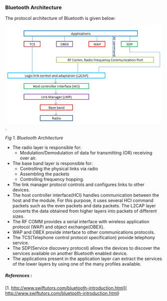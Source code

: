 ### Bluetooth Architecture
The protocol architecture of Bluetooth is given below:

![Bluetooth Architecture](../images/bluetooth-architecture.png "Bluetooth Architecture").

*Fig 1. Bluetooth Architecture*

* The radio layer is responsible for:
    *  Modulation/Demodulation of data for transmitting (OR) receiving over air.
* The base band layer is responsible for:
    *  Controlling the physical links via radio
    *  Assembling the packets
    *  Controlling frequency hopping.
* The link manager protocol controls and configures links to other devices.
* The host controller interface(HCI) handles communication between the host and the module. For this purpose, it uses several HCI command packets such as the even packets and data packets. The L2CAP layer converts the data obtained from higher layers into packets of different sizes.
* The RF COMM provides a serial interface with wireless application protocol (WAP) and object exchange(OBEX).
* WAP and OBEX provide interface to other communications protocols.
* The TCS(Telephone control protocol specification) provide telephony service.
* The SDP(Service discovery protocol) allows the devices to discover the services available on another Bluetooth enabled device.
* The applications present in the application layer can extract the services of the lower layers by using one of the many profiles available.

##### References : 

[1. http://www.swiftutors.com/bluetooth-introduction.html]( http://www.swiftutors.com/bluetooth-introduction.html)
